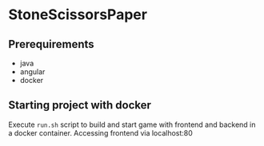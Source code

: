 # StoneScissorsPaper
## Prerequirements
- java
- angular
- docker

## Starting project with docker
Execute `run.sh` script to build and start game with frontend and backend in a docker container.
Accessing frontend via localhost:80